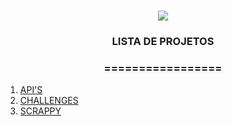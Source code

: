<h1 align="center">
<img src="https://img.shields.io/static/v1?label=PYTHON%20POR&message=MAYCON%20BATESTIN&color=7159c1&style=for-the-badge&logo=ghost"/>

<h3> <p align="center">LISTA DE PROJETOS </p> </h3>
<h3> <p align="center"> ================= </p> </h3>

<p align="center">
<ol>
 <li> <a href="https://github.com/batestin1/PYTHON/tree/master/API's"> API'S </a> </li>
 <li> <a href="https://github.com/batestin1/PYTHON/tree/master/CHALLENGES"> CHALLENGES </a> </li>
 <li> <a href="https://github.com/batestin1/PYTHON/tree/master/SCRAPY"> SCRAPPY </a> </li>
 </ol>
</p>
